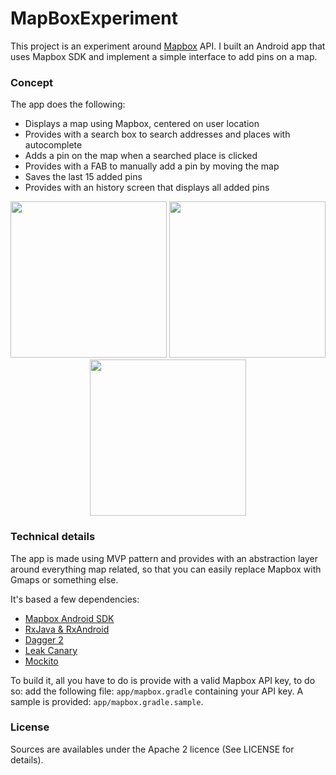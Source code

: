# MapBoxExperiment

This project is an experiment around [Mapbox](https://www.mapbox.com) API. I built an Android app that uses Mapbox SDK and implement a simple interface to add pins on a map.

### Concept

The app does the following:

- Displays a map using Mapbox, centered on user location
- Provides with a search box to search addresses and places with autocomplete
- Adds a pin on the map when a searched place is clicked
- Provides with a FAB to manually add a pin by moving the map
- Saves the last 15 added pins
- Provides with an history screen that displays all added pins

<p align="center">
  <img src="https://github.com/benoitletondor/MapBoxExperiment/raw/develop/screenshot1.jpg" width="250"/>
  <img src="https://github.com/benoitletondor/MapBoxExperiment/raw/develop/screenshot2.jpg" width="250"/>
  <img src="https://github.com/benoitletondor/MapBoxExperiment/raw/develop/screenshot3.jpg" width="250"/>
</p>


### Technical details

The app is made using MVP pattern and provides with an abstraction layer around everything map related, so that you can easily replace Mapbox with Gmaps or something else.

It's based a few dependencies:

- [Mapbox Android SDK](https://www.mapbox.com/android-sdk/)
- [RxJava & RxAndroid](https://github.com/ReactiveX/RxJava)
- [Dagger 2](https://github.com/google/dagger)
- [Leak Canary](https://github.com/square/leakcanary)
- [Mockito](https://github.com/mockito/mockito)

To build it, all you have to do is provide with a valid Mapbox API key, to do so: add the following file: `app/mapbox.gradle` containing your API key. A sample is provided: `app/mapbox.gradle.sample`.

### License

Sources are availables under the Apache 2 licence (See LICENSE for details).

